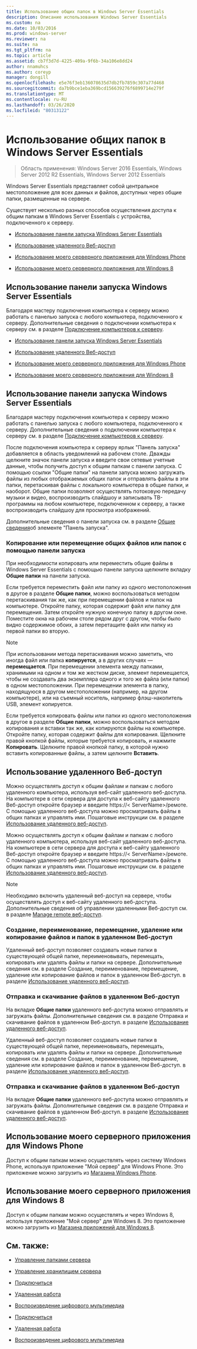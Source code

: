 ```yaml
---
title: Использование общих папок в Windows Server Essentials
description: Описание использования Windows Server Essentials
ms.custom: na
ms.date: 10/03/2016
ms.prod: windows-server
ms.reviewer: na
ms.suite: na
ms.tgt_pltfrm: na
ms.topic: article
ms.assetid: cb7f3d7d-4225-409a-9f6b-34a106e8dd24
author: nnamuhcs
ms.author: coreyp
manager: dongill
ms.openlocfilehash: e5e76f3eb136078635d7db2fb7859c307a77d468
ms.sourcegitcommit: da7b9bce1eba369bcd156639276f6899714e279f
ms.translationtype: MT
ms.contentlocale: ru-RU
ms.lasthandoff: 03/26/2020
ms.locfileid: "80313122"
---
```

# <a name="use-shared-folders-in-windows-server-essentials"></a>Использование общих папок в Windows Server Essentials

>Область применения: Windows Server 2016 Essentials, Windows Server 2012 R2 Essentials, Windows Server 2012 Essentials
  
 Windows Server Essentials представляет собой центральное местоположение для всех данных и файлов, доступных через общие папки, размещенные на сервере.  
  
 Существует несколько разных способов осуществления доступа к общим папкам в Windows Server Essentials с устройства, подключенного к серверу.  
  

-   [Использование панели запуска Windows Server Essentials](Use-Shared-Folders-in-Windows-Server-Essentials.md#BKMK_UsingLaunchpad)  
  
-   [Использование удаленного Веб-доступ](Use-Shared-Folders-in-Windows-Server-Essentials.md#BKMK_UsingRWA)  
  
-   [Использование моего серверного приложения для Windows Phone](Use-Shared-Folders-in-Windows-Server-Essentials.md#BKMK_Phone)  
  
-   [Использование моего серверного приложения для Windows 8](Use-Shared-Folders-in-Windows-Server-Essentials.md#BKMK_App)  
  
##  <a name="using-the-windows-server-essentials-launchpad"></a><a name="BKMK_UsingLaunchpad"></a>Использование панели запуска Windows Server Essentials  
 Благодаря мастеру подключения компьютера к серверу можно работать с панелью запуска с любого компьютера, подключенного к серверу. Дополнительные сведения о подключении компьютера к серверу см. в разделе [Подключение компьютеров к серверу](Get-Connected-in-Windows-Server-Essentials.md#BKMK_9).  

-   [Использование панели запуска Windows Server Essentials](../use/Use-Shared-Folders-in-Windows-Server-Essentials.md#BKMK_UsingLaunchpad)  
  
-   [Использование удаленного Веб-доступ](../use/Use-Shared-Folders-in-Windows-Server-Essentials.md#BKMK_UsingRWA)  
  
-   [Использование моего серверного приложения для Windows Phone](../use/Use-Shared-Folders-in-Windows-Server-Essentials.md#BKMK_Phone)  
  
-   [Использование моего серверного приложения для Windows 8](../use/Use-Shared-Folders-in-Windows-Server-Essentials.md#BKMK_App)  
  
##  <a name="using-the-windows-server-essentials-launchpad"></a><a name="BKMK_UsingLaunchpad"></a>Использование панели запуска Windows Server Essentials  
 Благодаря мастеру подключения компьютера к серверу можно работать с панелью запуска с любого компьютера, подключенного к серверу. Дополнительные сведения о подключении компьютера к серверу см. в разделе [Подключение компьютеров к серверу](../use/Get-Connected-in-Windows-Server-Essentials.md#BKMK_9).  

  
 После подключения компьютера к серверу ярлык "Панель запуска" добавляется в область уведомлений на рабочем столе. Дважды щелкните значок панели запуска и введите свои сетевые учетные данные, чтобы получить доступ к общим папкам с панели запуска. С помощью ссылки "Общие папки" на панели запуска можно загружать файлы из любых отображаемых общих папок и отправлять файлы в эти папки, перетаскивая файлы с локального компьютера в общие папки, и наоборот. Общие папки позволяют осуществлять потоковую передачу музыки и видео, воспроизводить слайдшоу и записывать ТВ-программы на любом компьютере, подключенном к серверу, а также воспроизводить слайдшоу для просмотра изображений.  
  
 Дополнительные сведения о панели запуска см. в разделе [Общие сведения](../manage/Overview-of-the-Launchpad-in-Windows-Server-Essentials.md)об элементе "Панель запуска".  
  
###  <a name="copy-or-move-shared-files-or-folders-using-the-launchpad"></a><a name="BKMK_Launchpad"></a>Копирование или перемещение общих файлов или папок с помощью панели запуска  
 При необходимости копировать или переместить общие файлы в Windows Server Essentials с помощью панели запуска щелкните вкладку **Общие папки** на панели запуска.  
  
 Если требуется переместить файл или папку из одного местоположения в другое в разделе **Общие папки**, можно воспользоваться методом перетаскивания так же, как при перемещении файлов и папок на компьютере. Откройте папку, которая содержит файл или папку для перемещения. Затем откройте нужную конечную папку в другом окне. Поместите окна на рабочем столе рядом друг с другом, чтобы было видно содержимое обоих, а затем перетащите файл или папку из первой папки во вторую.  
  
> [!NOTE]
>  При использовании метода перетаскивания можно заметить, что иногда файл или папка **копируется**, а в других случаях — **перемещается**. При перемещении элемента между папками, хранимыми на одном и том же жестком диске, элемент перемещается, чтобы не создавать два экземпляра одного и того же файла (или папки) в одном местоположении. При перемещении элемента в папку, находящуюся в другом местоположении (например, на другом компьютере), или на съемный носитель, например флэш-накопитель USB, элемент копируется.  
  
 Если требуется копировать файлы или папки из одного местоположения в другое в разделе **Общие папки**, можно воспользоваться методом копирования и вставки так же, как копируются файлы на компьютере. Откройте папку, которая содержит файлы для копирования. Щелкните правой кнопкой файлы, которые требуется копировать, и нажмите **Копировать**. Щелкните правой кнопкой папку, в которой нужно вставить копированные файлы, а затем щелкните **Вставить**.  
  
##  <a name="using-remote-web-access"></a><a name="BKMK_UsingRWA"></a>Использование удаленного Веб-доступ  

 Можно осуществлять доступ к общим файлам и папкам с любого удаленного компьютера, используя веб-сайт удаленного веб-доступа. На компьютере в сети сервера для доступа к веб-сайту удаленного Веб-доступ откройте браузер и введите https://< ServerName\>/ремоте. С помощью удаленного веб-доступа можно просматривать файлы в общих папках и управлять ими. Пошаговые инструкции см. в разделе [Использование удаленного веб-доступ](Use-Remote-Web-Access-in-Windows-Server-Essentials.md).  

 Можно осуществлять доступ к общим файлам и папкам с любого удаленного компьютера, используя веб-сайт удаленного веб-доступа. На компьютере в сети сервера для доступа к веб-сайту удаленного Веб-доступ откройте браузер и введите https://< ServerName\>/ремоте. С помощью удаленного веб-доступа можно просматривать файлы в общих папках и управлять ими. Пошаговые инструкции см. в разделе [Использование удаленного веб-доступ](../use/Use-Remote-Web-Access-in-Windows-Server-Essentials.md).  

  
> [!NOTE]
>  Необходимо включить удаленный веб-доступ на сервере, чтобы осуществлять доступ к веб-сайту удаленного веб-доступа. Дополнительные сведения об управлении удаленными Веб-доступ см. в разделе [Manage remote веб-доступ](../manage/Manage-Remote-Web-Access-in-Windows-Server-Essentials.md).  
  
###  <a name="create-rename-move-delete-or-copy-files-and-folders-in-remote-web-access"></a><a name="BKMK_2"></a>Создание, переименование, перемещение, удаление или копирование файлов и папок в удаленном Веб-доступ  

 Удаленный веб-доступ позволяет создавать новые папки в существующей общей папке, переименовывать, перемещать, копировать или удалять файлы и папки на сервере. Дополнительные сведения см. в разделе Создание, переименование, перемещение, удаление или копирование файлов и папок в удаленном Веб-доступ. в разделе [Использование удаленного веб-доступ](Use-Remote-Web-Access-in-Windows-Server-Essentials.md).  
  
###  <a name="upload-and-download-files-in-remote-web-access"></a><a name="BKMK_3"></a>Отправка и скачивание файлов в удаленном Веб-доступ  
 На вкладке **Общие папки** удаленного веб-доступа можно отправлять и загружать файлы. Дополнительные сведения см. в разделе Отправка и скачивание файлов в удаленном Веб-доступ. в разделе [Использование удаленного веб-доступ](Use-Remote-Web-Access-in-Windows-Server-Essentials.md).  

 Удаленный веб-доступ позволяет создавать новые папки в существующей общей папке, переименовывать, перемещать, копировать или удалять файлы и папки на сервере. Дополнительные сведения см. в разделе Создание, переименование, перемещение, удаление или копирование файлов и папок в удаленном Веб-доступ. в разделе [Использование удаленного веб-доступ](../use/Use-Remote-Web-Access-in-Windows-Server-Essentials.md).  
  
###  <a name="upload-and-download-files-in-remote-web-access"></a><a name="BKMK_3"></a>Отправка и скачивание файлов в удаленном Веб-доступ  
 На вкладке **Общие папки** удаленного веб-доступа можно отправлять и загружать файлы. Дополнительные сведения см. в разделе Отправка и скачивание файлов в удаленном Веб-доступ. в разделе [Использование удаленного веб-доступ](../use/Use-Remote-Web-Access-in-Windows-Server-Essentials.md).  

  
##  <a name="using-my-server-app-for-windows-phone"></a><a name="BKMK_Phone"></a>Использование моего серверного приложения для Windows Phone  
 Доступ к общим папкам можно осуществлять через систему Windows Phone, используя приложение "Мой сервер" для Windows Phone. Это приложение можно загрузить из [Магазина Windows Phone](http://www.windowsphone.com/apps/6c2f98d5-6fcf-4e1d-b8b1-cde62ea1a94a).  
  
##  <a name="using-my-server-app-for-windows-8"></a><a name="BKMK_App"></a>Использование моего серверного приложения для Windows 8  
 Доступ к общим папкам можно осуществлять и через Windows 8, используя приложение "Мой сервер" для Windows 8. Это приложение можно загрузить из [Магазина приложений для Windows 8](https://windows.microsoft.com/windows-8/apps).  
  
## <a name="see-also"></a>См. также:  
  
-   [Управление папками сервера](../manage/Manage-Server-Folders-in-Windows-Server-Essentials.md)  
  
-   [Управление хранилищем сервера](../manage/Manage-Server-Storage-in-Windows-Server-Essentials.md)  
  

-   [Подключиться](Get-Connected-in-Windows-Server-Essentials.md)  
  
-   [Удаленная работа](Work-Remotely-in-Windows-Server-Essentials.md)  
  
-   [Воспроизведение цифрового мультимедиа](Play-Digital-Media-in-Windows-Server-Essentials.md)

-   [Подключиться](../use/Get-Connected-in-Windows-Server-Essentials.md)  
  
-   [Удаленная работа](../use/Work-Remotely-in-Windows-Server-Essentials.md)  
  
-   [Воспроизведение цифрового мультимедиа](../use/Play-Digital-Media-in-Windows-Server-Essentials.md)


